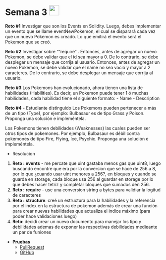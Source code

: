 # Semana 3 [<img src="https://static.platzi.com/media/learningpath/badges/57d7a4b1-b706-454f-88a1-9fe36a1758f6.jpg" width="32">](https://platzi.com/clases/3235-ethereum-dev-program/52068-crea-tu-primer-smart-contract-actividades/)

**Reto #1**
Investigar que son los Events en Solidity. Luego, debes implementar un evento que se llame eventNewPokemon, el cual se disparará cada vez que un nuevo Pokemon es creado. Lo que emitirá el evento será el Pokemon que se creó.

**Reto #2**
Investigar sobre “”require” .
Entonces, antes de agregar un nuevo Pokemon, se debe validar que el id sea mayor a 0. De lo contrario, se debe desplegar un mensaje que corrija al usuario.
Entonces, antes de agregar un nuevo Pokemon, se debe validar que el name no sea vació y mayor a 2 caracteres. De lo contrario, se debe desplegar un mensaje que corrija al usuario.

**Reto #3**
Los Pokemons han evolucionado, ahora tienen una lista de habilidades (Habilities). Es decir, un Pokemon puede tener 1 ó muchas habilidades, cada habilidad tiene el siguiente formato: - Name - Description

**Reto #4** - Estudiante distinguido
Los Pokemons pueden pertenecer a más de un tipo (Type), por ejemplo: Bulbasaur es de tipo Grass y Poison. Proponga una solución e impleméntela.

Los Pokemons tienen debilidades (Weaknesses) las cuales pueden ser otros tipos de pokemones. Por ejemplo, Bulbasaur es débil contra pokemones de tipo Fire, Flying, Ice, Psychic. Proponga una solución e impleméntela.

- Resolucion 

1. **Reto : events** - me percate que uint gastaba menos gas que uint8, luego buscando encontre que era por la conversion que se hace de 256 a 8, por lo que ¿cuando usar uint menores a 256?, en bloques y cuando se guarda en storage, cada bloque usa 256 al guardar en storage por lo que debes hacer tetriz y completar bloques que sumados den 256.
2. **Reto : require** - use una conversion string a bytes para validiar la logitud de caracteres
3. **Reto : structure**: creé un estructura para la habilidades y la referencia por el index en la estructura de pokemon además de crear una función para crear nuevas habilidades que actualiza el indice máximo (para poder hace validaciones luego)
4. **Reto**: decidi crear un nuevo documento para manejar los tipo y debilidades ademas de exponer las respectivas debilidades medieante un par de funiones
- **Pruebas**
    - [PullRequest](https://github.com/gelopfalcon/solidity-eth-challenge/pull/15)
    - [GitHub](https://github.com/RavilcoDev/solidity-eth-challenge/tree/patch-1)
